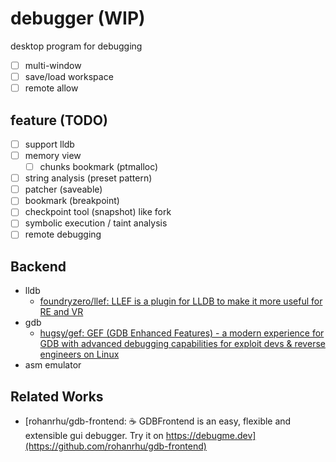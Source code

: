 # debugger (WIP)
desktop program for debugging
- [ ] multi-window
- [ ] save/load workspace
- [ ] remote allow

## feature (TODO)
- [ ] support lldb
- [ ] memory view
    - [ ] chunks bookmark (ptmalloc)
- [ ] string analysis (preset pattern)
- [ ] patcher (saveable)
- [ ] bookmark (breakpoint)
- [ ] checkpoint tool (snapshot) like fork
- [ ] symbolic execution / taint analysis
- [ ] remote debugging

## Backend
- lldb
    - [foundryzero/llef: LLEF is a plugin for LLDB to make it more useful for RE and VR](https://github.com/foundryzero/llef?tab=readme-ov-file)
- gdb
    - [hugsy/gef: GEF (GDB Enhanced Features) - a modern experience for GDB with advanced debugging capabilities for exploit devs & reverse engineers on Linux](https://github.com/hugsy/gef)
- asm emulator 

## Related Works
- [rohanrhu/gdb-frontend: ☕ GDBFrontend is an easy, flexible and extensible gui debugger. Try it on https://debugme.dev](https://github.com/rohanrhu/gdb-frontend)
